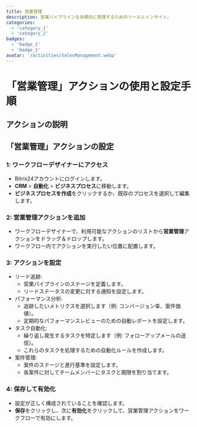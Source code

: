 ```yaml
---
title: 営業管理
description: 営業パイプラインを効果的に管理するためのツールとインサイト。
categories: 
  - 'category_1'
  - 'category_2'
badges: 
  - 'badge_2'
  - 'badge_1'
avatar: '/activities/SalesManagement.webp'
---
```


# 「営業管理」アクションの使用と設定手順

## アクションの説明

## **「営業管理」アクションの設定**

### 1: ワークフローデザイナーにアクセス
- Bitrix24アカウントにログインします。
- **CRM** > **自動化** > **ビジネスプロセス**に移動します。
- **ビジネスプロセスを作成**をクリックするか、既存のプロセスを選択して編集します。

### 2: 営業管理アクションを追加
- ワークフローデザイナーで、利用可能なアクションのリストから**営業管理**アクションをドラッグ＆ドロップします。
- ワークフロー内でアクションを実行したい位置に配置します。

### 3: アクションを設定
- リード追跡:
  - 営業パイプラインのステージを定義します。
  - リードステータスの変更に対する通知を設定します。
- パフォーマンス分析:
  - 追跡したいメトリクスを選択します（例: コンバージョン率、案件価値）。
  - 定期的なパフォーマンスレビューのための自動レポートを設定します。
- タスク自動化:
  - 繰り返し発生するタスクを特定します（例: フォローアップメールの送信）。
  - これらのタスクを処理するための自動化ルールを作成します。
- 案件管理:
  - 案件のステージと進行基準を設定します。
  - 各案件に対してチームメンバーにタスクと期限を割り当てます。

### 4: 保存して有効化
- 設定が正しく構成されていることを確認します。
- **保存**をクリックし、次に**有効化**をクリックして、営業管理アクションをワークフローで有効にします。